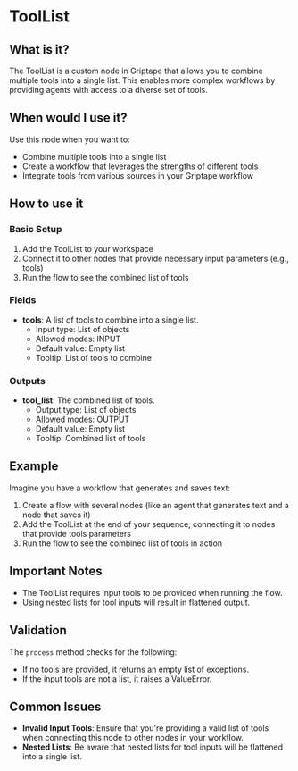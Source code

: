 # ToolList

## What is it?

The ToolList is a custom node in Griptape that allows you to combine multiple tools into a single list. This enables more complex workflows by providing agents with access to a diverse set of tools.

## When would I use it?

Use this node when you want to:

- Combine multiple tools into a single list
- Create a workflow that leverages the strengths of different tools
- Integrate tools from various sources in your Griptape workflow

## How to use it

### Basic Setup

1. Add the ToolList to your workspace
1. Connect it to other nodes that provide necessary input parameters (e.g., tools)
1. Run the flow to see the combined list of tools

### Fields

- **tools**: A list of tools to combine into a single list.
    - Input type: List of objects
    - Allowed modes: INPUT
    - Default value: Empty list
    - Tooltip: List of tools to combine

### Outputs

- **tool_list**: The combined list of tools.
    - Output type: List of objects
    - Allowed modes: OUTPUT
    - Default value: Empty list
    - Tooltip: Combined list of tools

## Example

Imagine you have a workflow that generates and saves text:

1. Create a flow with several nodes (like an agent that generates text and a node that saves it)
1. Add the ToolList at the end of your sequence, connecting it to nodes that provide tools parameters
1. Run the flow to see the combined list of tools in action

## Important Notes

- The ToolList requires input tools to be provided when running the flow.
- Using nested lists for tool inputs will result in flattened output.

## Validation

The `process` method checks for the following:

- If no tools are provided, it returns an empty list of exceptions.
- If the input tools are not a list, it raises a ValueError.

## Common Issues

- **Invalid Input Tools**: Ensure that you're providing a valid list of tools when connecting this node to other nodes in your workflow.
- **Nested Lists**: Be aware that nested lists for tool inputs will be flattened into a single list.
